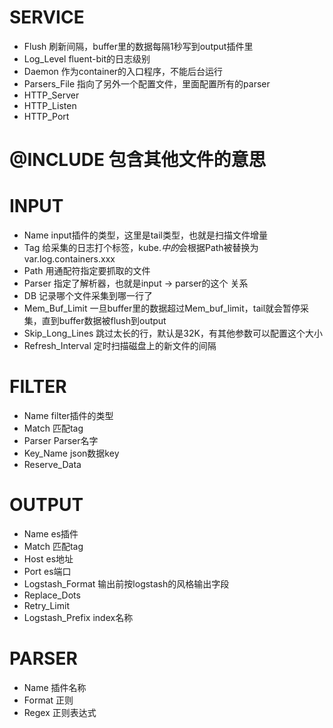# SERVICE
- Flush         刷新间隔，buffer里的数据每隔1秒写到output插件里
- Log_Level     fluent-bit的日志级别
- Daemon        作为container的入口程序，不能后台运行
- Parsers_File  指向了另外一个配置文件，里面配置所有的parser
- HTTP_Server  
- HTTP_Listen  
- HTTP_Port    
# @INCLUDE   包含其他文件的意思

# INPUT
- Name              input插件的类型，这里是tail类型，也就是扫描文件增量      
- Tag               给采集的日志打个标签，kube.*中的*会根据Path被替换为var.log.containers.xxx 
- Path              用通配符指定要抓取的文件
- Parser            指定了解析器，也就是input -> parser的这个 关系  
- DB                记录哪个文件采集到哪一行了    
- Mem_Buf_Limit     一旦buffer里的数据超过Mem_buf_limit，tail就会暂停采集，直到buffer数据被flush到output
- Skip_Long_Lines   跳过太长的行，默认是32K，有其他参数可以配置这个大小
- Refresh_Interval  定时扫描磁盘上的新文件的间隔

# FILTER
- Name              filter插件的类型
- Match             匹配tag       
- Parser            Parser名字
- Key_Name          json数据key
- Reserve_Data

# OUTPUT
- Name              es插件     
- Match             匹配tag
- Host              es地址
- Port              es端口
- Logstash_Format   输出前按logstash的风格输出字段
- Replace_Dots      
- Retry_Limit     
- Logstash_Prefix   index名称

# PARSER
- Name              插件名称
- Format            正则
- Regex             正则表达式
